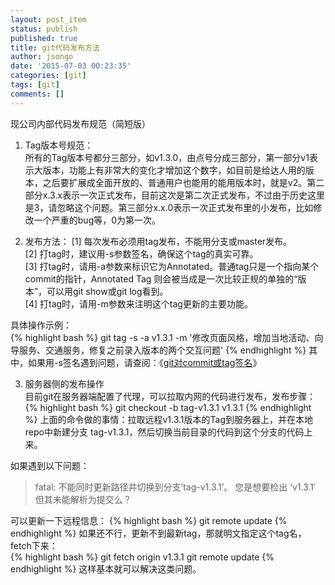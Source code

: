 ```yaml
---
layout: post_item
status: publish
published: true
title: git代码发布方法
author: jsongo
date: '2015-07-03 00:23:35'
categories: [git]
tags: [git]
comments: []
---
```

现公司内部代码发布规范（简短版）

1. Tag版本号规范：  
所有的Tag版本号都分三部分，如v1.3.0，由点号分成三部分，第一部分v1表示大版本，功能上有非常大的变化才增加这个数字，如目前是给达人用的版本，之后要扩展成全面开放的、普通用户也能用的能用版本时，就是v2。第二部分x.3.x表示一次正式发布，目前这次是第二次正式发布，不过由于历史这里是3，请忽略这个问题。第三部分x.x.0表示一次正式发布里的小发布，比如修改一个严重的bug等，0为第一次。


2. 发布方法：
[1] 每次发布必须用tag发布，不能用分支或master发布。  
[2] 打tag时，建议用-s参数签名，确保这个tag的真实可靠。  
[3] 打tag时，请用-a参数来标识它为Annotated。普通tag只是一个指向某个commit的指针，Annotated Tag 则会被当成是一次比较正规的单独的“版本”，可以用git show或git log看到。  
[4] 打tag时，请用-m参数来注明这个tag更新的主要功能。  

具体操作示例：  
{% highlight bash %}
git tag -s -a v1.3.1 -m '修改页面风格，增加当地活动、向导服务、交通服务，修复之前录入版本的两个交互问题'
{% endhighlight %}
其中，如果用-s签名遇到问题，请查阅：《[git对commit或tag签名](http://jsongo.github.io/post/git/2015/sign-a-git-commit/)》  

3. 服务器侧的发布操作  
目前git在服务器端配置了代理，可以拉取内网的代码进行发布，发布步骤：  
{% highlight bash %}
git checkout -b tag-v1.3.1 v1.3.1
{% endhighlight %}
上面的命令做的事情：拉取远程v1.3.1版本的Tag到服务器上，并在本地repo中新建分支 tag-v1.3.1，然后切换当前目录的代码到这个分支的代码上来。  

如果遇到以下问题：  

> fatal: 不能同时更新路径并切换到分支’tag-v1.3.1’。
> 您是想要检出 ‘v1.3.1′ 但其未能解析为提交么？  

可以更新一下远程信息：
{% highlight bash %}
git remote update
{% endhighlight %}
如果还不行，更新不到最新tag，那就明文指定这个tag名，fetch下来：  
{% highlight bash %}
git fetch origin v1.3.1
git remote update
{% endhighlight %}
这样基本就可以解决这类问题。
